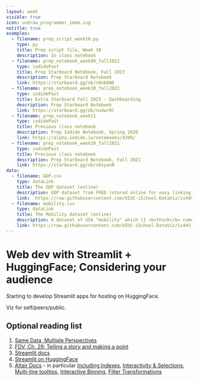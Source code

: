 ```yaml
---
layout: week
visible: true
icon: undraw_programmer_imem.svg
notitle: true
examples:
  - filename: prep_script_week10.py
    type: py
    title: Prep script file, Week 10
    description: In class notebook
  - filename: prep_notebook_week09_fall2022
    type: iodidePast
    title: Prep Starboard Notebook, Fall 2023
    description: Prep Starboard Notebook
    link: https://starboard.gg/nb/n9nb6N8
  - filename: prep_notebook_week10_fall2022
    type: iodidePast
    title: Extra Starboard Fall 2023 - Dashboarding
    description: Prep Starboard Notebook
    link: https://starboard.gg/nb/nuXwr0l
  - filename: prep_notebook_week11
    type: iodidePast
    title: Previous class notebook
    description: Prep Iodide Notebook, Spring 2020
    link: https://alpha.iodide.io/notebooks/4399/
  - filename: prep_notebook_week10_fall2021
    type: iodidePast
    title: Previous class notebook
    description: Prep Starboard Notebook, Fall 2021
    link: https://starboard.gg/nb/nXvyanN
data:
  - filename: GDP.csv
    type: dataLink
    title: The GDP dataset (online)
    description: GDP dataset from FRED (stored online for easy linking in Starboard)
    link:  https://raw.githubusercontent.com/UIUC-iSchool-DataViz/is445_data/main/GDP.csv
  - filename: mobility.csv
    type: dataLink
    title: The Mobility dataset (online)
    description: A dataset of USA "mobility" which (I <b>think</b> comes from a <a href="https://www.census.gov/library/working-papers/2018/adrm/CES-WP-18-40R.html">a large census study from 1989-2015</a>) and is collected in several places <a href="http://www.stat.cmu.edu/~cshalizi/uADA/15/hw/01/mobility.csv">including right here</a>.  Here "mobility" is refering to how easy it is for a person to move up in economic status (<a href="http://www.stat.cmu.edu/~cshalizi/uADA/15/hw/01/hw-01.pdf">more info can be found here</a>) based on factors like parental income, location, race, etc.
    link: https://raw.githubusercontent.com/UIUC-iSchool-DataViz/is445_data/main/mobility.csv
---
```


# Web dev with Streamlit + HuggingFace; Considering your audience

Starting to develop Streamlit apps for hosting on HuggingFace.

Viz for self/peers/public.


## Optional reading list

 1. <a href="https://medium.com/multiple-views-visualization-research-explained/same-data-multiple-perspectives-curse-of-knowledge-in-visual-data-communication-d827c381f936">Same Data, Multiple Perspectives</a>
 2. <a href="https://serialmentor.com/dataviz/telling-a-story.html">FDV, Ch. 29: Telling a story and making a point</a>
 3. <a href="https://streamlit.io/">Streamlit docs</a>
 4. <a href="https://huggingface.co/docs/hub/en/spaces-sdks-streamlit">Streamlit on HuggingFace</a>
 5. <a href="https://altair-viz.github.io/gallery/index.html">Altair Docs</a> - in particular <a href="https://altair-viz.github.io/user_guide/data.html#including-index-data">Including Indexes</a>, <a href="https://altair-viz.github.io/altair-tutorial/notebooks/06-Selections.html">Interactivity & Selections</a>, <a href="https://altair-viz.github.io/gallery/multiline_tooltip.html#multi-line-tooltip">Multi-line tooltips</a>, <a href="https://altair-viz.github.io/user_guide/interactions.html#bindings-selections-conditions-making-charts-interactive">Interactive Binning</a>, <a href="https://altair-viz.github.io/user_guide/transform/filter.html#filter-transform">Filter Transformations</a>